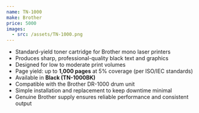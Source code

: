 ```yaml
---
name: TN-1000
make: Brother
price: 5000
images:
  - src: /assets/TN-1000.png
---
```


* Standard-yield toner cartridge for Brother mono laser printers
* Produces sharp, professional-quality black text and graphics
* Designed for low to moderate print volumes
* Page yield: up to **1,000 pages** at 5% coverage (per ISO/IEC standards)
* Available in **Black (TN-1000BK)**
* Compatible with the Brother DR-1000 drum unit
* Simple installation and replacement to keep downtime minimal
* Genuine Brother supply ensures reliable performance and consistent output

